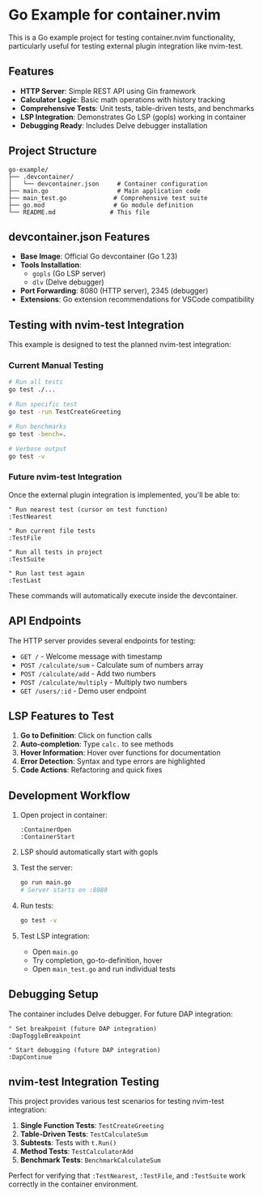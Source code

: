 # Go Example for container.nvim

This is a Go example project for testing container.nvim functionality, particularly useful for testing external plugin integration like nvim-test.

## Features

- **HTTP Server**: Simple REST API using Gin framework
- **Calculator Logic**: Basic math operations with history tracking
- **Comprehensive Tests**: Unit tests, table-driven tests, and benchmarks
- **LSP Integration**: Demonstrates Go LSP (gopls) working in container
- **Debugging Ready**: Includes Delve debugger installation

## Project Structure

```
go-example/
├── .devcontainer/
│   └── devcontainer.json     # Container configuration
├── main.go                   # Main application code
├── main_test.go             # Comprehensive test suite
├── go.mod                   # Go module definition
└── README.md               # This file
```

## devcontainer.json Features

- **Base Image**: Official Go devcontainer (Go 1.23)
- **Tools Installation**:
  - `gopls` (Go LSP server)
  - `dlv` (Delve debugger)
- **Port Forwarding**: 8080 (HTTP server), 2345 (debugger)
- **Extensions**: Go extension recommendations for VSCode compatibility

## Testing with nvim-test Integration

This example is designed to test the planned nvim-test integration:

### Current Manual Testing
```bash
# Run all tests
go test ./...

# Run specific test
go test -run TestCreateGreeting

# Run benchmarks
go test -bench=.

# Verbose output
go test -v
```

### Future nvim-test Integration
Once the external plugin integration is implemented, you'll be able to:

```vim
" Run nearest test (cursor on test function)
:TestNearest

" Run current file tests
:TestFile

" Run all tests in project
:TestSuite

" Run last test again
:TestLast
```

These commands will automatically execute inside the devcontainer.

## API Endpoints

The HTTP server provides several endpoints for testing:

- `GET /` - Welcome message with timestamp
- `POST /calculate/sum` - Calculate sum of numbers array
- `POST /calculate/add` - Add two numbers
- `POST /calculate/multiply` - Multiply two numbers
- `GET /users/:id` - Demo user endpoint

## LSP Features to Test

1. **Go to Definition**: Click on function calls
2. **Auto-completion**: Type `calc.` to see methods
3. **Hover Information**: Hover over functions for documentation
4. **Error Detection**: Syntax and type errors are highlighted
5. **Code Actions**: Refactoring and quick fixes

## Development Workflow

1. Open project in container:
   ```vim
   :ContainerOpen
   :ContainerStart
   ```

2. LSP should automatically start with gopls

3. Test the server:
   ```bash
   go run main.go
   # Server starts on :8080
   ```

4. Run tests:
   ```bash
   go test -v
   ```

5. Test LSP integration:
   - Open `main.go`
   - Try completion, go-to-definition, hover
   - Open `main_test.go` and run individual tests

## Debugging Setup

The container includes Delve debugger. For future DAP integration:

```vim
" Set breakpoint (future DAP integration)
:DapToggleBreakpoint

" Start debugging (future DAP integration)
:DapContinue
```

## nvim-test Integration Testing

This project provides various test scenarios for testing nvim-test integration:

1. **Single Function Tests**: `TestCreateGreeting`
2. **Table-Driven Tests**: `TestCalculateSum`
3. **Subtests**: Tests with `t.Run()`
4. **Method Tests**: `TestCalculatorAdd`
5. **Benchmark Tests**: `BenchmarkCalculateSum`

Perfect for verifying that `:TestNearest`, `:TestFile`, and `:TestSuite` work correctly in the container environment.
